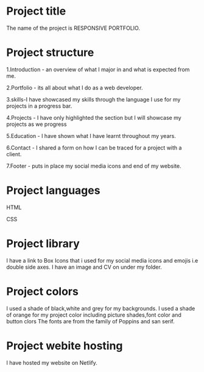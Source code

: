 # Project title
 The name of the project is RESPONSIVE PORTFOLIO.
# Project structure
1.Introduction - an overview of what I major in and what is expected from me.

2.Portfolio - its all about what I do as a web developer.

3.skills-I have showcased my skills through the language I use for my projects in a progress bar.

4.Projects -  I have only highlighted the section but I will showcase my projects as we progress

5.Education - I have shown what I have learnt throughout my years.

6.Contact - I shared a form on how I can be traced for a project with a client.

7.Footer - puts in place my social media icons and end of my website.

# Project languages
HTML

CSS

# Project library
I have a link to Box Icons that i used for my social media icons and emojis i.e double side axes.
I have an image and CV on under my folder.
# Project colors
I used a shade of black,white and grey for my backgrounds.
I used a shade of orange for my project color including picture shades,font color and button clors
The fonts are from the family of Poppins and san serif.
# Project webite hosting
I have hosted my website on Netlify.
